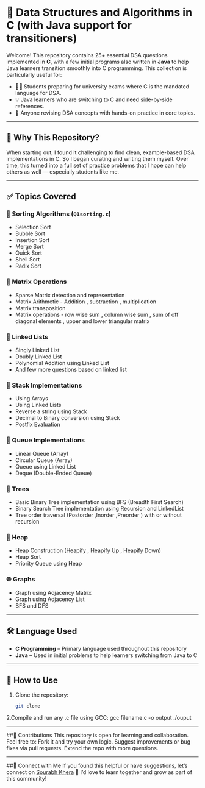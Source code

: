 # 📘 Data Structures and Algorithms in C (with Java support for transitioners)

Welcome! This repository contains 25+ essential DSA questions implemented in **C**, with a few initial programs also written in **Java** to help Java learners 
transition smoothly into C programming. This collection is particularly useful for:

- 🧑‍🎓 Students preparing for university exams where C is the mandated language for DSA.
- 💡 Java learners who are switching to C and need side-by-side references.
- 🚀 Anyone revising DSA concepts with hands-on practice in core topics.

---

## 📌 Why This Repository?

When starting out, I found it challenging to find clean, example-based DSA implementations in C. 
So I began curating and writing them myself. Over time, this turned into a full set of practice problems that I hope can help others as well — especially students like me.

---

## ✅ Topics Covered

### 🔁 Sorting Algorithms (`Q1sorting.c`)
- Selection Sort
- Bubble Sort
- Insertion Sort
- Merge Sort
- Quick Sort
- Shell Sort
- Radix Sort

### 🧮 Matrix Operations
- Sparse Matrix detection and representation 
- Matrix Arithmetic - Addition , subtraction , multiplication 
- Matrix transposition
- Matrix operations - row wise sum , column wise sum , sum of off diagonal elements , upper and lower triangular matrix 

### 🔗 Linked Lists
- Singly Linked List
- Doubly Linked List
- Polynomial Addition using Linked List
- And few more questions based on linked list

### 🥞 Stack Implementations
- Using Arrays
- Using Linked Lists
- Reverse a string using Stack
- Decimal to Binary conversion using Stack
- Postfix Evaluation

### 🧾 Queue Implementations
- Linear Queue (Array)
- Circular Queue (Array)
- Queue using Linked List
- Deque (Double-Ended Queue)

### 🌳 Trees 
- Basic Binary Tree implementation using BFS (Breadth First Search)
- Binary Search Tree implementation using Recursion and LinkedList
- Tree order traversal (Postorder ,Inorder ,Preorder ) with or without recursion 

### 🔺 Heap
- Heap Construction (Heapify , Heapify Up , Heapify Down)
- Heap Sort
- Priority Queue using Heap

### 🌐 Graphs
- Graph using Adjacency Matrix
- Graph using Adjacency List
- BFS and DFS

---

## 🛠 Language Used

- **C Programming** – Primary language used throughout this repository
- **Java** – Used in initial problems to help learners switching from Java to C

---

## 🚀 How to Use

1. Clone the repository:
   ```bash
   git clone
2.Compile and run any .c file using GCC:
    gcc filename.c -o output
    ./ouput
    
---

##🤝 Contributions
This repository is open for learning and collaboration. Feel free to:
Fork it and try your own logic.
Suggest improvements or bug fixes via pull requests.
Extend the repo with more questions.

---

##📣 Connect with Me
If you found this helpful or have suggestions, let’s connect on [Sourabh Khera](https://www.linkedin.com/in/sourabh-khera-356766227/) 💬
I’d love to learn together and grow as part of this community!

